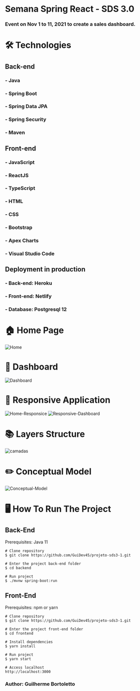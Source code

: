 # Semana Spring React - SDS 3.0

### Event on Nov 1 to 11, 2021 to create a sales dashboard.

# 🛠 Technologies

## Back-end
### - Java
### - Spring Boot
### - Spring Data JPA
### - Spring Security
### - Maven

## Front-end
### - JavaScript
### - ReactJS
### - TypeScript
### - HTML
### - CSS
### - Bootstrap
### - Apex Charts
### - Visual Studio Code

## Deployment in production
### - Back-end: Heroku
### - Front-end: Netlify
### - Database: Postgresql 12

# 🏠 Home Page
![Home](https://user-images.githubusercontent.com/34319735/117542171-edffb400-afed-11eb-9083-3864b1e3fe88.png)

# 🎯 Dashboard
![Dashboard](https://user-images.githubusercontent.com/34319735/117542175-efc97780-afed-11eb-8221-592dfc09566c.png)

# 📱 Responsive Application
![Home-Responsice](https://user-images.githubusercontent.com/34319735/117591104-39f34b80-b109-11eb-8de8-aecc768511c5.png)
![Responsive-Dashboard]()

# 📚 Layers Structure
![camadas](https://user-images.githubusercontent.com/34319735/117346522-3dbf6d80-ae7e-11eb-8a1f-ee600c3b75a4.png)

# ✏️ Conceptual Model
![Conceptual-Model](https://user-images.githubusercontent.com/34319735/117591110-4677a400-b109-11eb-9ded-9d7b133d85b4.png)

# 🖥️ How To Run The Project

## Back-End
Prerequisites: Java 11

```
# Clone repository
$ git clone https://github.com/GuiDev45/projeto-sds3-1.git

# Enter the project back-end folder
$ cd backend

# Run project
$ ./mvnw spring-boot:run
```

## Front-End
Prerequisites: npm or yarn

```
# Clone repository
$ git clone https://github.com/GuiDev45/projeto-sds3-1.git

# Enter the project front-end folder
$ cd frontend

# Install dependencies
$ yarn install

# Run project
$ yarn start

# Access localhost
http://localhost:3000
```
### Author: Guilherme Bortoletto
